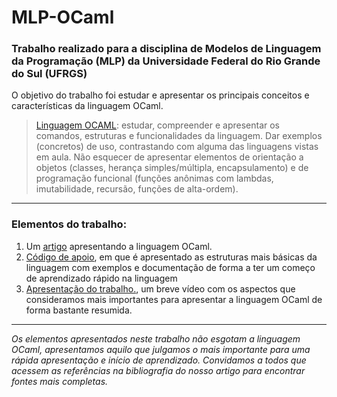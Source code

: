 # MLP-OCaml

### Trabalho realizado para a disciplina de Modelos de Linguagem da Programação (MLP) da Universidade Federal do Rio Grande do Sul (UFRGS)

O objetivo do trabalho foi estudar e apresentar os principais conceitos e características da linguagem OCaml.

> [Linguagem OCAML](http://ocaml.org/): estudar, compreender e apresentar os comandos, estruturas e funcionalidades da linguagem. Dar exemplos (concretos) de uso, contrastando com alguma das linguagens vistas em aula. Não esquecer de apresentar elementos de orientação a objetos (classes, herança simples/múltipla, encapsulamento) e de programação funcional (funções anônimas com lambdas, imutabilidade, recursão, funções de alta-ordem).

---

### Elementos do trabalho:
1. Um [artigo](https://github.com/npalff/MLP-OCaml/blob/main/OCaml%20-%20Grupo%2017.pdf) apresentando a linguagem OCaml.
2. [Código de apoio](https://github.com/npalff/MLP-OCaml/blob/main/OcamlBasico.ml), em que é apresentado as estruturas mais básicas da linguagem com exemplos e documentação de forma a ter um começo de aprendizado rápido na linguagem
3. [Apresentação do trabalho.](https://youtu.be/yzv_fcH7AU0), um breve vídeo com os aspectos que consideramos mais importantes para apresentar a linguagem OCaml de forma bastante resumida. 

---

*Os elementos apresentados neste trabalho não esgotam a linguagem OCaml, apresentamos aquilo que julgamos o mais importante para uma rápida apresentação e início de aprendizado. Convidamos a todos que acessem as referências na bibliografia do nosso artigo para encontrar fontes mais completas.*
